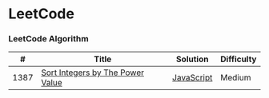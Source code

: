 LeetCode
========

### LeetCode Algorithm


| # | Title | Solution | Difficulty |
|---| ----- | -------- | ---------- |
1387 | [Sort Integers by The Power Value](https://leetcode.com/problems/sort-integers-by-the-power-value/) | [JavaScript](/solution/1387.%20Sort%20Integers%20by%20The%20Power%20Value/README.md) | Medium
